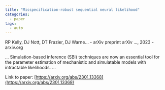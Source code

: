 ```yaml
---
title: "Misspecification-robust sequential neural likelihood"
categories:
  - paper
tags:
  - auto
---
```

RP Kelly, DJ Nott, DT Frazier, DJ Warne… - arXiv preprint arXiv …, 2023 - arxiv.org

… Simulation-based inference (SBI) techniques are now an essential tool for the parameter estimation of mechanistic and simulatable models with intractable likelihoods. …

Link to paper: [https://arxiv.org/abs/2301.13368](https://arxiv.org/abs/2301.13368)
